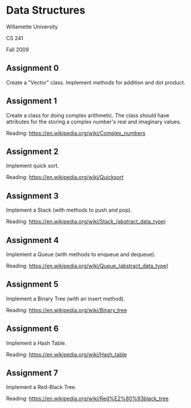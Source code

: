 # Data Structures

Willamette University

CS 241

Fall 2009

## Assignment 0

Create a "Vector" class.  Implement methods for addition and dot product.

## Assignment 1

Create a class for doing complex arithmetic.  The class should have attributes for the storing a complex number's real and imaginary values.

Reading: https://en.wikipedia.org/wiki/Complex_numbers

## Assignment 2

Implement quick sort.

Reading: https://en.wikipedia.org/wiki/Quicksort

## Assignment 3

Implement a Stack (with methods to push and pop).

Reading: https://en.wikipedia.org/wiki/Stack_(abstract_data_type)

## Assignment 4

Implement a Queue (with methods to enqueue and dequeue).

Reading: https://en.wikipedia.org/wiki/Queue_(abstract_data_type)

## Assignment 5

Implement a Binary Tree (with an insert method).

Reading: https://en.wikipedia.org/wiki/Binary_tree

## Assignment 6

Implement a Hash Table.

Reading: https://en.wikipedia.org/wiki/Hash_table

## Assignment 7

Implement a Red-Black Tree.

Reading: https://en.wikipedia.org/wiki/Red%E2%80%93black_tree

